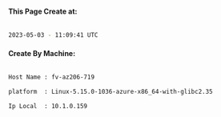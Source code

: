 
   
#### This Page Create at:

```bash

2023-05-03 - 11:09:41 UTC

```

#### Create By Machine:

```bash

Host Name : fv-az206-719

platform  : Linux-5.15.0-1036-azure-x86_64-with-glibc2.35

Ip Local  : 10.1.0.159

```

